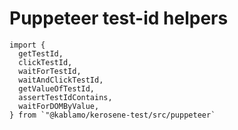 # Puppeteer test-id helpers

```
import {
  getTestId,
  clickTestId,
  waitForTestId,
  waitAndClickTestId,
  getValueOfTestId,
  assertTestIdContains,
  waitForDOMByValue,
} from `"@kablamo/kerosene-test/src/puppeteer`
```
